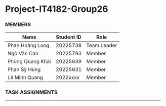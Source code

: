 # Project-IT4182-Group26
### MEMBERS

| Name| Student ID| Role|
| - | - | - |
| Phan Hoàng Long | 20225738 | Team Leader|
| Ngô Văn Cao | 20225793 | Member|
| Phùng Quang Khải | 20225639 | Member|
| Phan Sỹ Hùng | 20225631 | Member|
| Lê Minh Quang | 2022xxxx | Member |

### TASK ASSIGNMENTS

---

